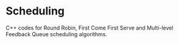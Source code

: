 # Scheduling
C++ codes for Round Robin, First Come First Serve and Multi-level Feedback Queue scheduling algorithms.
